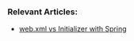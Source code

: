 ### Relevant Articles:
- [web.xml vs Initializer with Spring](http://www.nklkarthi.com/spring-xml-vs-java-config)
